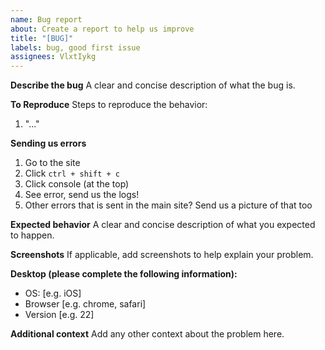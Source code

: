 ```yaml
---
name: Bug report
about: Create a report to help us improve
title: "[BUG]"
labels: bug, good first issue
assignees: VlxtIykg
---
```


**Describe the bug**
A clear and concise description of what the bug is.

**To Reproduce**
Steps to reproduce the behavior:

1. "..."

**Sending us errors**

1. Go to the site
2. Click `ctrl + shift + c`
3. Click console (at the top)
4. See error, send us the logs!
5. Other errors that is sent in the main site? Send us a picture of that too

**Expected behavior**
A clear and concise description of what you expected to happen.

**Screenshots**
If applicable, add screenshots to help explain your problem.

**Desktop (please complete the following information):**

- OS: [e.g. iOS]
- Browser [e.g. chrome, safari]
- Version [e.g. 22]

**Additional context**
Add any other context about the problem here.

